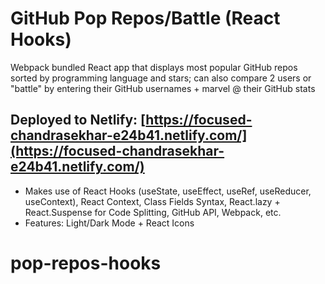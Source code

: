 # GitHub Pop Repos/Battle (React Hooks)

Webpack bundled React app that displays most popular GitHub repos sorted by programming language and stars; can also compare 2 users or "battle" by entering their GitHub usernames + marvel @ their GitHub stats

## Deployed to Netlify: [https://focused-chandrasekhar-e24b41.netlify.com/](https://focused-chandrasekhar-e24b41.netlify.com/)

* Makes use of React Hooks (useState, useEffect, useRef, useReducer, useContext), React Context, Class Fields Syntax, React.lazy + React.Suspense for Code Splitting, GitHub API, Webpack, etc.
* Features: Light/Dark Mode + React Icons
# pop-repos-hooks
